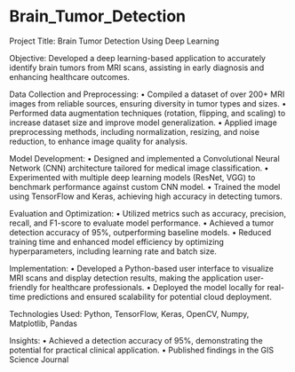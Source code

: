 # Brain_Tumor_Detection
Project Title: Brain Tumor Detection Using Deep Learning


Objective:
Developed a deep learning-based application to accurately identify brain tumors from MRI scans, assisting in early diagnosis and enhancing healthcare outcomes.

Data Collection and Preprocessing:
•	Compiled a dataset of over 200+ MRI images from reliable sources, ensuring diversity in tumor types and sizes.
•	Performed data augmentation techniques (rotation, flipping, and scaling) to increase dataset size and improve model generalization.
•	Applied image preprocessing methods, including normalization, resizing, and noise reduction, to enhance image quality for analysis.

Model Development:
•	Designed and implemented a Convolutional Neural Network (CNN) architecture tailored for medical image classification.
•	Experimented with multiple deep learning models (ResNet, VGG) to benchmark performance against custom CNN model.
•	Trained the model using TensorFlow and Keras, achieving high accuracy in detecting tumors.

Evaluation and Optimization:
•	Utilized metrics such as accuracy, precision, recall, and F1-score to evaluate model performance.
•	Achieved a tumor detection accuracy of 95%, outperforming baseline models.
•	Reduced training time and enhanced model efficiency by optimizing hyperparameters, including learning rate and batch size.

Implementation:
•	Developed a Python-based user interface to visualize MRI scans and display detection results, making the application user-friendly for healthcare professionals.
•	Deployed the model locally for real-time predictions and ensured scalability for potential cloud deployment.

Technologies Used:
Python, TensorFlow, Keras, OpenCV, Numpy, Matplotlib, Pandas

Insights:
•	Achieved a detection accuracy of 95%, demonstrating the potential for practical clinical application.
•	Published findings in the GIS Science Journal 
